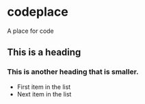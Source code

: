 # codeplace
A place for code
## This is a heading
### This is another heading that is smaller.

* First item in the list
* Next item in the list
